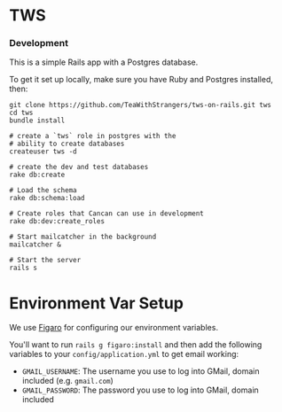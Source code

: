 # TWS

### Development

This is a simple Rails app with a Postgres database.

To get it set up locally, make sure you have Ruby and Postgres
installed, then:


```
git clone https://github.com/TeaWithStrangers/tws-on-rails.git tws
cd tws
bundle install

# create a `tws` role in postgres with the
# ability to create databases
createuser tws -d

# create the dev and test databases
rake db:create

# Load the schema
rake db:schema:load

# Create roles that Cancan can use in development
rake db:dev:create_roles

# Start mailcatcher in the background
mailcatcher &

# Start the server
rails s
```

# Environment Var Setup

We use [Figaro][1] for configuring our environment variables.

You'll want to run `rails g figaro:install` and then add the following variables
to your `config/application.yml` to get email working:

* `GMAIL_USERNAME`: The username you use to log into GMail, domain included
  (e.g. `gmail.com`)
* `GMAIL_PASSWORD`: The password you use to log into GMail, domain included


[1]:https://github.com/laserlemon/figaro
